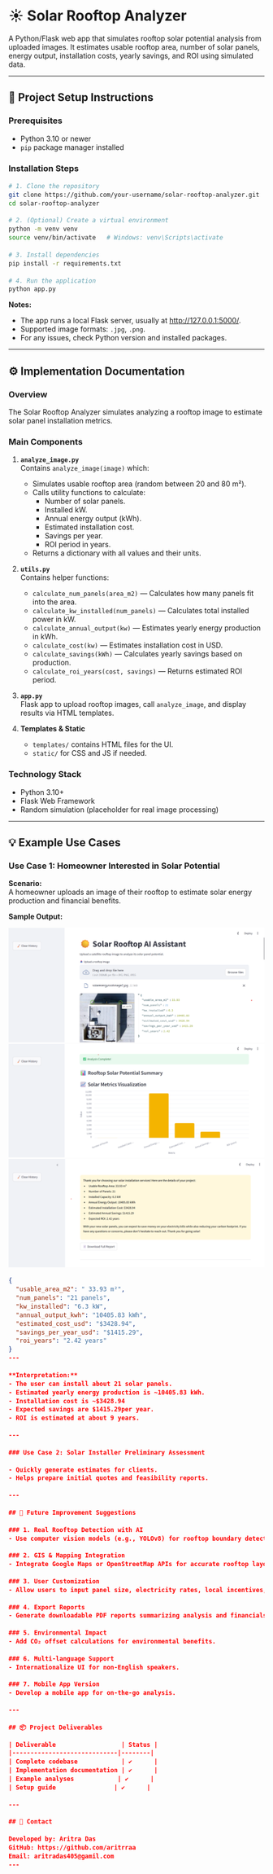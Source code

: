 
# ☀️ Solar Rooftop Analyzer

A Python/Flask web app that simulates rooftop solar potential analysis from uploaded images. It estimates usable rooftop area, number of solar panels, energy output, installation costs, yearly savings, and ROI using simulated data.

---

## 🚀 Project Setup Instructions

### Prerequisites
- Python 3.10 or newer
- `pip` package manager installed

### Installation Steps

```bash
# 1. Clone the repository
git clone https://github.com/your-username/solar-rooftop-analyzer.git
cd solar-rooftop-analyzer

# 2. (Optional) Create a virtual environment
python -m venv venv
source venv/bin/activate   # Windows: venv\Scripts\activate

# 3. Install dependencies
pip install -r requirements.txt

# 4. Run the application
python app.py
```

**Notes:**  
- The app runs a local Flask server, usually at http://127.0.0.1:5000/.  
- Supported image formats: `.jpg`, `.png`.  
- For any issues, check Python version and installed packages.

---

## ⚙️ Implementation Documentation

### Overview

The Solar Rooftop Analyzer simulates analyzing a rooftop image to estimate solar panel installation metrics.

### Main Components

1. **`analyze_image.py`**  
   Contains `analyze_image(image)` which:  
   - Simulates usable rooftop area (random between 20 and 80 m²).  
   - Calls utility functions to calculate:  
     - Number of solar panels.  
     - Installed kW.  
     - Annual energy output (kWh).  
     - Estimated installation cost.  
     - Savings per year.  
     - ROI period in years.  
   - Returns a dictionary with all values and their units.

2. **`utils.py`**  
   Contains helper functions:  
   - `calculate_num_panels(area_m2)` — Calculates how many panels fit into the area.  
   - `calculate_kw_installed(num_panels)` — Calculates total installed power in kW.  
   - `calculate_annual_output(kw)` — Estimates yearly energy production in kWh.  
   - `calculate_cost(kw)` — Estimates installation cost in USD.  
   - `calculate_savings(kWh)` — Calculates yearly savings based on production.  
   - `calculate_roi_years(cost, savings)` — Returns estimated ROI period.

3. **`app.py`**  
   Flask app to upload rooftop images, call `analyze_image`, and display results via HTML templates.

4. **Templates & Static**  
   - `templates/` contains HTML files for the UI.  
   - `static/` for CSS and JS if needed.

### Technology Stack

- Python 3.10+  
- Flask Web Framework  
- Random simulation (placeholder for real image processing)

---



## 💡 Example Use Cases

### Use Case 1: Homeowner Interested in Solar Potential

**Scenario:**  
A homeowner uploads an image of their rooftop to estimate solar energy production and financial benefits.

**Sample Output:**

![Sample Output Screenshot](solarproject1.png)
![Sample Output Screenshot](solarproject2.png)
![Sample Output Screenshot](solarproject3.png)

```json
{
  "usable_area_m2": " 33.93 m²",
  "num_panels": "21 panels",
  "kw_installed": "6.3 kW",
  "annual_output_kwh": "10405.83 kWh",
  "estimated_cost_usd": "$3428.94",
  "savings_per_year_usd": "$1415.29",
  "roi_years": "2.42 years"
}
---

**Interpretation:**  
- The user can install about 21 solar panels.  
- Estimated yearly energy production is ~10405.83 kWh.  
- Installation cost is ~$3428.94  
- Expected savings are $1415.29per year.  
- ROI is estimated at about 9 years.

---

### Use Case 2: Solar Installer Preliminary Assessment

- Quickly generate estimates for clients.  
- Helps prepare initial quotes and feasibility reports.

---

## 🔮 Future Improvement Suggestions

### 1. Real Rooftop Detection with AI
- Use computer vision models (e.g., YOLOv8) for rooftop boundary detection in real photos.

### 2. GIS & Mapping Integration
- Integrate Google Maps or OpenStreetMap APIs for accurate rooftop layouts.

### 3. User Customization
- Allow users to input panel size, electricity rates, local incentives, etc.

### 4. Export Reports
- Generate downloadable PDF reports summarizing analysis and financials.

### 5. Environmental Impact
- Add CO₂ offset calculations for environmental benefits.

### 6. Multi-language Support
- Internationalize UI for non-English speakers.

### 7. Mobile App Version
- Develop a mobile app for on-the-go analysis.

---

## 📦 Project Deliverables

| Deliverable                  | Status |
|-----------------------------|--------|
| Complete codebase            | ✔️      |
| Implementation documentation | ✔️      |
| Example analyses            | ✔️      |
| Setup guide                | ✔️      |

---

## 📧 Contact

Developed by: Aritra Das
GitHub: https://github.com/aritrraa 
Email: aritradas405@gamil.com
---

